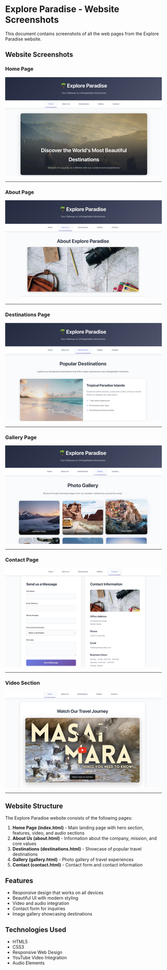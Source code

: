 # Explore Paradise - Website Screenshots

This document contains screenshots of all the web pages from the Explore Paradise website.

## Website Screenshots

### Home Page
![Home Page](images/home.png)

---

### About Page
![About Page](images/about.png)

---

### Destinations Page
![Destinations Page](images/destination.png)

---

### Gallery Page
![Gallery Page](images/gallery.png)

---

### Contact Page
![Contact Page](images/contact.png)

---

### Video Section
![Video Section](images/video.png)

---

## Website Structure

The Explore Paradise website consists of the following pages:

1. **Home Page (index.html)** - Main landing page with hero section, features, video, and audio sections
2. **About Us (about.html)** - Information about the company, mission, and core values
3. **Destinations (destinations.html)** - Showcase of popular travel destinations
4. **Gallery (gallery.html)** - Photo gallery of travel experiences
5. **Contact (contact.html)** - Contact form and contact information

## Features

- Responsive design that works on all devices
- Beautiful UI with modern styling
- Video and audio integration
- Contact form for inquiries
- Image gallery showcasing destinations

## Technologies Used

- HTML5
- CSS3
- Responsive Web Design
- YouTube Video Integration
- Audio Elements
